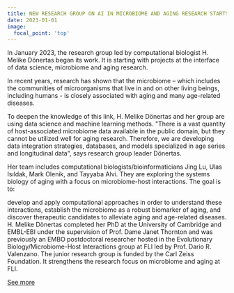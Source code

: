 ```yaml
---
title: NEW RESEARCH GROUP ON AI IN MICROBIOME AND AGING RESEARCH STARTS AT FLI
date: 2023-01-01
image:
  focal_point: 'top'
---
```


In January 2023, the research group led by computational biologist H. Melike Dönertas began its work. It is starting with projects at the interface of data science, microbiome and aging research.

<!--more-->

In recent years, research has shown that the microbiome – which includes the communities of microorganisms that live in and on other living beings, including humans - is closely associated with aging and many age-related diseases.

To deepen the knowledge of this link, H. Melike Dönertas and her group are using data science and machine learning methods. "There is a vast quantity of host-associated microbiome data available in the public domain, but they cannot be utilized well for aging research. Therefore, we are developing data integration strategies, databases, and models specialized in age series and longitudinal data", says research group leader Dönertas.

Her team includes computational biologists/bioinformaticians Jing Lu, Ulas Isıldak, Mark Olenik, and Tayyaba Alvi. They are exploring the systems biology of aging with a focus on microbiome-host interactions. The goal is to:

develop and apply computational approaches in order to understand these interactions,
establish the microbiome as a robust biomarker of aging, and
discover therapeutic candidates to alleviate aging and age-related diseases.
H. Melike Dönertas completed her PhD at the University of Cambridge and EMBL-EBI under the supervision of Prof. Dame Janet Thornton and was previously an EMBO postdoctoral researcher hosted in the Evolutionary Biology/Microbiome-Host Interactions group at FLI led by Prof. Dario R. Valenzano. The junior research group is funded by the Carl Zeiss Foundation. It strengthens the research focus on microbiome and aging at FLI.

[See more](https://www.leibniz-fli.de/news-events/details/new-research-group-on-ai-in-microbiome-and-aging-research-starts-at-fli)
